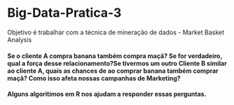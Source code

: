 # Big-Data-Pratica-3
Objetivo é trabalhar com a técnica de mineração de dados - Market Basket Analysis 

#### Se o cliente A compra banana também compra maçã? Se for verdadeiro, qual a força desse relacionamento?Se tivermos um outro Cliente B similar ao cliente A, quais as chances de ao comprar banana também comprar maçã? Como isso afeta nossas campanhas de Marketing? 
#### Alguns algoritimos em R nos ajudam a responder essas perguntas.
